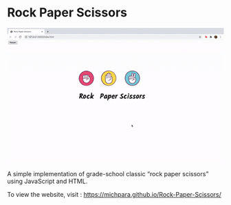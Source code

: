 # **Rock Paper Scissors**

![](gifs/rps.gif)

A simple implementation of grade-school classic “rock paper scissors” using JavaScript and HTML.

To view the website, visit : https://michpara.github.io/Rock-Paper-Scissors/